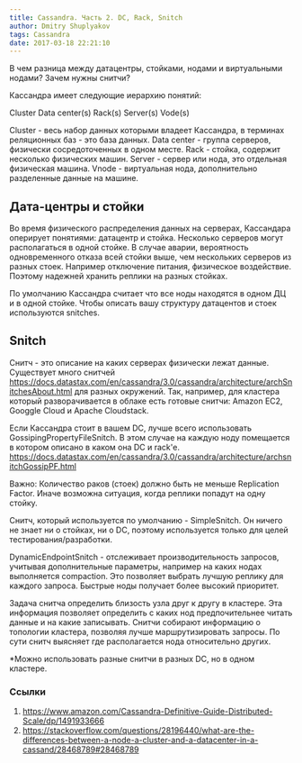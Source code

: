 ```yaml
---
title: Cassandra. Часть 2. DC, Rack, Snitch
author: Dmitry Shuplyakov
tags: Cassandra
date: 2017-03-18 22:21:10
---
```

В чем разница между датацентры, стойками, нодами и виртуальными нодами? Зачем нужны снитчи?
<!-- more -->

Кассандра имеет следующие иерархию понятий:

Cluster
  Data center(s)
     Rack(s)
       Server(s)
          Vode(s)


Cluster - весь набор данных которыми владеет Кассандра, в терминах реляционных баз - это база данных.
Data center - группа серверов, физически сосредоточенных в одном месте.
Rack -  стойка, содержит несколько физических машин.
Server - сервер или нода, это отдельная физическая машина.
Vnode - виртуальная нода, дополнительно разделенные данные на машине.

## Дата-центры и стойки
Во время физического распределения данных на серверах, Кассандара оперирует понятиями: датацентр и стойка. Несколько серверов могут располагаться в одной стойке. В случае аварии, вероятность одновременного отказа всей стойки выше, чем нескольких серверов из разных стоек. Например отключение питания, физическое воздействие. Поэтому надежней хранить реплики на разных стойках. 

По умолчанию Кассандра считает что все ноды находятся в одном ДЦ и в одной стойке. Чтобы описать вашу структуру датацентов и стоек используются snitches.


## Snitch

Снитч - это описание на каких серверах физически лежат данные. Существует много снитчей https://docs.datastax.com/en/cassandra/3.0/cassandra/architecture/archSnitchesAbout.html для разных окружений. Так, например, для кластера который разворачивается в облаке есть готовые снитчи: Amazon EC2, Googgle Cloud и Apache Cloudstack.

Если Кассандра стоит в вашем DC, лучше всего использовать GossipingPropertyFileSnitch. В этом случае на каждую ноду помещается в котором описано в каком она DC и rack'e.  https://docs.datastax.com/en/cassandra/3.0/cassandra/architecture/archsnitchGossipPF.html

Важно: Количество раков (стоек)  должно быть не меньше Replication Factor. Иначе возможна ситуация, когда реплики попадут на одну стойку.

Снитч, который используется по умолчанию - SimpleSnitch. Он ничего не знает ни о стойках, ни о DC, поэтому используется только для целей тестирования/разработки.

DynamicEndpointSnitch - отслеживает производительность запросов, учитывая дополнительные параметры, например на каких нодах выполняется compaction. Это позволяет выбрать лучшую реплику для каждого запроса. Быстрые ноды получает более высокий приоритет.

Задача снитча определить близость узла друг к другу в кластере. Эта информация позволяет определить с каких нод предпочительнее читать данные и на какие записывать. Снитчи собирают информацию о топологии кластера, позволяя лучше маршрутизировать запросы. По сути снитч выясняет где располагается нода относительно других.

*Можно использовать разные снитчи в разных DC, но в одном кластере. 

### Ссылки
1. https://www.amazon.com/Cassandra-Definitive-Guide-Distributed-Scale/dp/1491933666
2. https://stackoverflow.com/questions/28196440/what-are-the-differences-between-a-node-a-cluster-and-a-datacenter-in-a-cassand/28468789#28468789
